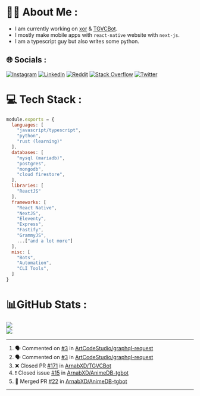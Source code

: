 # 🧑‍💻 About Me :
* I am currently working on [xor](https://github.com/xorgram/xor) & [TGVCBot](https://github.com/ArnabXD/TGVCBot).
* I mostly make mobile apps with `react-native` website with `next-js`.
* I am a typescript guy but also writes some python.

## 🌐 Socials :
[![Instagram](https://img.shields.io/badge/Instagram-%23E4405F.svg?logo=Instagram&logoColor=white)](https://instagram.com/arnabparyali) [![LinkedIn](https://img.shields.io/badge/LinkedIn-%230077B5.svg?logo=linkedin&logoColor=white)](https://linkedin.com/in/arnabparyali) [![Reddit](https://img.shields.io/badge/Reddit-%23FF4500.svg?logo=Reddit&logoColor=white)](https://reddit.com/user/ArnabXD) [![Stack Overflow](https://img.shields.io/badge/-Stackoverflow-FE7A16?logo=stack-overflow&logoColor=white)](https://stackoverflow.com/users/12250600) [![Twitter](https://img.shields.io/badge/Twitter-%231DA1F2.svg?logo=Twitter&logoColor=white)](https://twitter.com/arnabparyali) 

# 💻 Tech Stack :

```js
module.exports = {
  languages: [
    "javascript/typescript",
    "python",
    "rust (learning)"
  ],
  databases: [
    "mysql (mariadb)",
    "postgres",
    "mongodb",
    "cloud firestore",
  ],
  libraries: [
    "ReactJS"
  ],
  frameworks: [
    "React Native",
    "NextJS",
    "Eleventy",
    "Express",
    "Fastify",
    "GrammyJS",
    ...["and a lot more"]
  ],
  misc: [
    "Bots",
    "Automation",
    "CLI Tools",
  ]
}
```

# 📊GitHub Stats :
![](https://github-readme-stats.vercel.app/api?username=ArnabXD&theme=tokyonight&hide_border=false&include_all_commits=false&count_private=false)<br/>
![](https://github-readme-stats.vercel.app/api/top-langs/?username=ArnabXD&theme=tokyonight&hide_border=false&include_all_commits=false&count_private=false&layout=compact)

---

<!--START_SECTION:activity-->
1. 🗣 Commented on [#3](https://github.com/ArtCodeStudio/graphql-request/issues/3) in [ArtCodeStudio/graphql-request](https://github.com/ArtCodeStudio/graphql-request)
2. 🗣 Commented on [#3](https://github.com/ArtCodeStudio/graphql-request/issues/3) in [ArtCodeStudio/graphql-request](https://github.com/ArtCodeStudio/graphql-request)
3. ❌ Closed PR [#171](https://github.com/ArnabXD/TGVCBot/pull/171) in [ArnabXD/TGVCBot](https://github.com/ArnabXD/TGVCBot)
4. ❗️ Closed issue [#15](https://github.com/ArnabXD/AnimeDB-tgbot/issues/15) in [ArnabXD/AnimeDB-tgbot](https://github.com/ArnabXD/AnimeDB-tgbot)
5. 🎉 Merged PR [#22](https://github.com/ArnabXD/AnimeDB-tgbot/pull/22) in [ArnabXD/AnimeDB-tgbot](https://github.com/ArnabXD/AnimeDB-tgbot)
<!--END_SECTION:activity-->

---
